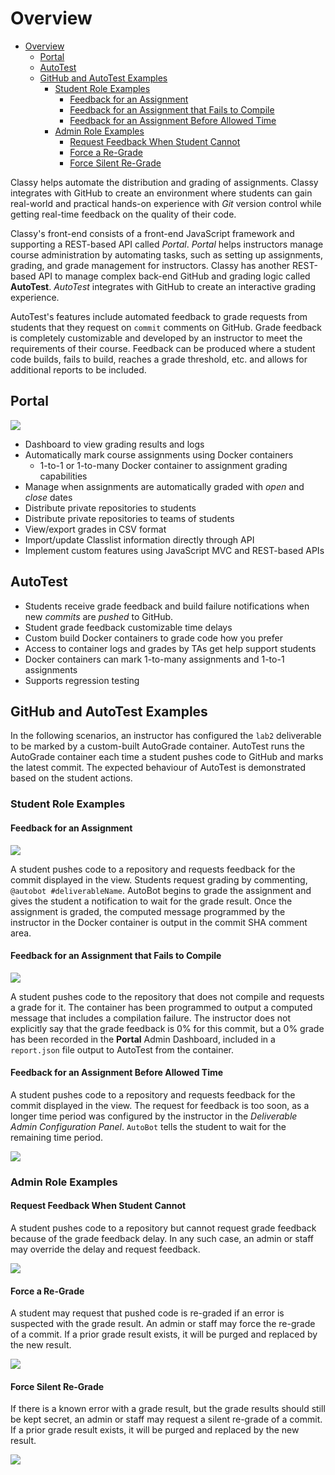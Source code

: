 # Overview

<!-- TOC depthfrom:2 -->
- [Overview](#overview)
  - [Portal](#portal)
  - [AutoTest](#autotest)
  - [GitHub and AutoTest Examples](#github-and-autotest-examples)
    - [Student Role Examples](#student-role-examples)
      - [Feedback for an Assignment](#feedback-for-an-assignment)
      - [Feedback for an Assignment that Fails to Compile](#feedback-for-an-assignment-that-fails-to-compile)
      - [Feedback for an Assignment Before Allowed Time](#feedback-for-an-assignment-before-allowed-time)
       <!-- - [Feedback for an Assignment Using #schedule Feature](#feedback-for-an-assignment-using-schedule-feature) -->
    - [Admin Role Examples](#admin-role-examples)
      - [Request Feedback When Student Cannot](#request-feedback-when-student-cannot)
      - [Force a Re-Grade](#force-a-re-grade)
      - [Force Silent Re-Grade](#force-silent-re-grade)
<!-- /TOC -->

Classy helps automate the distribution and grading of assignments. Classy integrates with GitHub to create an environment where students can gain real-world and practical hands-on experience with *Git* version control while getting real-time feedback on the quality of their code.

Classy's front-end consists of a front-end JavaScript framework and supporting a REST-based API called *Portal*. *Portal* helps instructors manage course administration by automating tasks, such as setting up assignments, grading, and grade management for instructors. Classy has another REST-based API to manage complex back-end GitHub and grading logic called **AutoTest**. *AutoTest* integrates with GitHub to create an interactive grading experience.

AutoTest's features include automated feedback to grade requests from students that they request on  `commit` comments on GitHub. Grade feedback is completely customizable and developed by an instructor to meet the requirements of their course. Feedback can be produced where a student code builds, fails to build, reaches a grade threshold, etc. and allows for additional reports to be included.

## Portal

<img src="../assets/portal-admin-config.png/">

- Dashboard to view grading results and logs
- Automatically mark course assignments using Docker containers
  - 1-to-1 or 1-to-many Docker container to assignment grading capabilities
- Manage when assignments are automatically graded with *open* and *close* dates
- Distribute private repositories to students
- Distribute private repositories to teams of students
- View/export grades in CSV format
- Import/update Classlist information directly through API
- Implement custom features using JavaScript MVC and REST-based APIs

## AutoTest

- Students receive grade feedback and build failure notifications when new *commits* are *pushed* to GitHub.
- Student grade feedback customizable time delays
- Custom build Docker containers to grade code how you prefer
- Access to container logs and grades by TAs get help support students
- Docker containers can mark 1-to-many assignments and 1-to-1 assignments
- Supports regression testing

## GitHub and AutoTest Examples

In the following scenarios, an instructor has configured the `lab2` deliverable to be marked by a custom-built AutoGrade container. AutoTest runs the AutoGrade container each time a student pushes code to GitHub and marks the latest commit. The expected behaviour of AutoTest is demonstrated based on the student actions.

### Student Role Examples

#### Feedback for an Assignment

<img src="../assets/commit-comment-feedback.png/">

A student pushes code to a repository and requests feedback for the commit displayed in the view. Students request grading by commenting, `@autobot #deliverableName`. AutoBot begins to grade the assignment and gives the student a notification to wait for the grade result. Once the assignment is graded, the computed message programmed by the instructor in the Docker container is output in the commit SHA comment area.

#### Feedback for an Assignment that Fails to Compile

<img src="../assets/commit-comment-build-failure.png/">

A student pushes code to the repository that does not compile and requests a grade for it. The container has been programmed to output a computed message that includes a compilation failure. The instructor does not explicitly say that the grade feedback is 0% for this commit, but a 0% grade has been recorded in the **Portal** Admin Dashboard, included in a `report.json` file output to AutoTest from the container.

#### Feedback for an Assignment Before Allowed Time

A student pushes code to a repository and requests feedback for the commit displayed in the view. The request for feedback is too soon, as a longer time period was configured by the instructor in the *Deliverable Admin Configuration Panel*. `AutoBot` tells the student to wait for the remaining time period.

<img src="../assets/commit-comment-wait.png/">

[//]: # (#### Feedback for an Assignment Using #schedule Feature)

[//]: # (A student pushes code to a repository but cannot request grade feedback because the student is within the configured delay period. The student schedules feedback by using the `#schedule` flag with the specified deliverable in a grade request to `AutoBot`.)

[//]: # (<img src="../assets/commit-comment-schedule.png/">)

### Admin Role Examples

#### Request Feedback When Student Cannot

A student pushes code to a repository but cannot request grade feedback because of the grade feedback delay. In any such case, an admin or staff may override the delay and request feedback.

<img src="../assets/admin-request-feedback.png/">

#### Force a Re-Grade

A student may request that pushed code is re-graded if an error is suspected with the grade result. An admin or staff may force the re-grade of a commit. If a prior grade result exists, it will be purged and replaced by the new result.

<img src="../assets/admin-force-regrade.png/">

#### Force Silent Re-Grade

If there is a known error with a grade result, but the grade results should still be kept secret, an admin or staff may request a silent re-grade of a commit. If a prior grade result exists, it will be purged and replaced by the new result.

<img src="../assets/admin-silent-regrade.png/">
